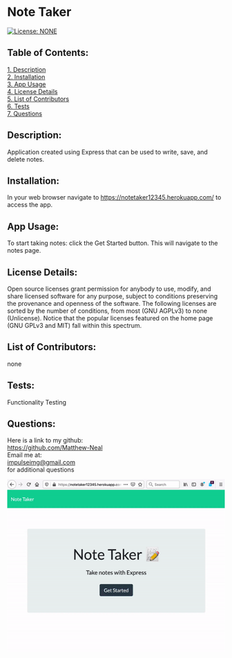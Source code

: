 # Note Taker  
[![License: NONE](https://img.shields.io/badge/License-none-red.svg)](https://choosealicense.com/licenses/)  
 ## Table of Contents:  
[1. Description](#Description)  
[2. Installation](#Installation)  
[3. App Usage](#App-Usage)  
[4. License Details](#License-Details)  
[5. List of Contributors](#List-of-Contributors)  
[6. Tests](#Tests)  
[7. Questions](#Questions)  
## Description:
Application created using Express that can be used to write, save, and delete notes.
## Installation:
In your web browser navigate to https://notetaker12345.herokuapp.com/ to access the app.
## App Usage:
To start taking notes: click the Get Started button. This will navigate to the notes page.
## License Details:  
 Open source licenses grant permission for anybody to use, modify, and share licensed software for any purpose, subject to conditions preserving the provenance and openness of the software. The following licenses are sorted by the number of conditions, from most (GNU AGPLv3) to none (Unlicense). Notice that the popular licenses featured on the home page (GNU GPLv3 and MIT) fall within this spectrum.   
## List of Contributors:
none
## Tests:
Functionality Testing
## Questions:
 Here is a link to my github:  
https://github.com/Matthew-Neal  
 Email me at:  
impulseimg@gmail.com  
for additional questions

![Note-Taker](./Assets/Note_Takes_Demo.gif)
